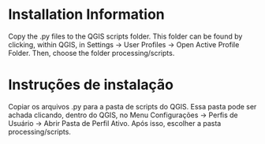 ﻿# Installation Information

Copy the .py files to the QGIS scripts folder. This folder can be found by clicking, within QGIS, in Settings -> User Profiles -> Open Active Profile Folder. Then, choose the folder processing/scripts.

# Instruções de instalação

Copiar os arquivos .py para a pasta de scripts do QGIS. Essa pasta pode ser achada clicando, dentro do QGIS, no Menu Configurações -> Perfis de Usuário -> Abrir Pasta de Perfil Ativo. Após isso, escolher a pasta processing/scripts.

